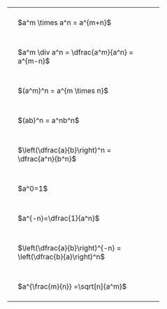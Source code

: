 ---
---

#  
<br>
<style type="text/css">
#T_2c577 th.col_heading {
  text-align: left;
  font-size: 1em;
}
#T_2c577 td {
  text-align: left;
  font-size: 1em;
  padding: 1.5em;
}
#T_2c577_row0_col0, #T_2c577_row1_col0, #T_2c577_row2_col0, #T_2c577_row3_col0, #T_2c577_row4_col0, #T_2c577_row5_col0, #T_2c577_row6_col0, #T_2c577_row7_col0, #T_2c577_row8_col0 {
  width: 300px;
  white-space: pre-wrap;
}
</style>
<table id="T_2c577">
  <thead>
  </thead>
  <tbody>
    <tr>
      <td id="T_2c577_row0_col0" class="data row0 col0" >$a^m \times a^n = a^{m+n}$</td>
    </tr>
    <tr>
      <td id="T_2c577_row1_col0" class="data row1 col0" >$a^m \div a^n = \dfrac{a^m}{a^n} = a^{m-n}$</td>
    </tr>
    <tr>
      <td id="T_2c577_row2_col0" class="data row2 col0" >$(a^m)^n = a^{m \times n}$</td>
    </tr>
    <tr>
      <td id="T_2c577_row3_col0" class="data row3 col0" >$(ab)^n = a^nb^n$</td>
    </tr>
    <tr>
      <td id="T_2c577_row4_col0" class="data row4 col0" >$\left(\dfrac{a}{b}\right)^n = \dfrac{a^n}{b^n}$</td>
    </tr>
    <tr>
      <td id="T_2c577_row5_col0" class="data row5 col0" >$a^0=1$</td>
    </tr>
    <tr>
      <td id="T_2c577_row6_col0" class="data row6 col0" >$a^{-n}=\dfrac{1}{a^n}$</td>
    </tr>
    <tr>
      <td id="T_2c577_row7_col0" class="data row7 col0" >$\left(\dfrac{a}{b}\right)^{-n} = \left(\dfrac{b}{a}\right)^n$</td>
    </tr>
    <tr>
      <td id="T_2c577_row8_col0" class="data row8 col0" >$a^{\frac{m}{n}} =\sqrt[n]{a^m}$</td>
    </tr>
  </tbody>
</table>
